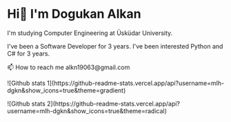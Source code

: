# Hi👋 I'm Dogukan Alkan
<p>I'm studying Computer Engineering at Üsküdar University.</p>
<p>I've been a Software Developer for 3 years. I've been interested Python and C# for 3 years.</p>
<p>📫 How to reach me alkn19063@gmail.com</p>
<p>![Github stats 1](https://github-readme-stats.vercel.app/api?username=mlh-dgkn&show_icons=true&theme=gradient)<!p>
<p>![Github stats 2](https://github-readme-stats.vercel.app/api?username=mlh-dgkn&show_icons=true&theme=radical)<!p>
